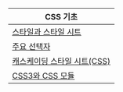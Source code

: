 | CSS 기초 |
| ---- |
|[스타일과 스타일 시트](/CSS3/01/01-1/README.md)|
|[주요 선택자](/CSS3/01/01-2/README.md)|
|[캐스케이딩 스타일 시트(CSS)](/CSS3/01/01-3/README.md)|
|[CSS3와 CSS 모듈](/CSS3/01/01-4/README.md)|
